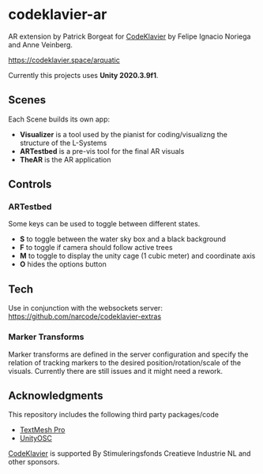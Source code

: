 # codeklavier-ar
AR extension by Patrick Borgeat for [CodeKlavier](https://codeklavier.space/) by Felipe Ignacio Noriega and Anne Veinberg.

https://codeklavier.space/arquatic

Currently this projects uses **Unity 2020.3.9f1**.

## Scenes

Each Scene builds its own app:

- **Visualizer** is a tool used by the pianist for coding/visualizng the structure of the L-Systems
- **ARTestbed** is a pre-vis tool for the final AR visuals
- **TheAR** is the AR application

## Controls

### ARTestbed

Some keys can be used to toggle between different states.

- **S** to toggle between the water sky box and a black background
- **F** to toggle if camera should follow active trees
- **M** to toggle to display the unity cage (1 cubic meter) and coordinate axis
- **O** hides the options button

## Tech

Use in conjunction with the websockets server:
https://github.com/narcode/codeklavier-extras

### Marker Transforms

Marker transforms are defined in the server configuration and specify the relation of tracking markers to the desired position/rotation/scale of the visuals. Currently there are still issues and it might need a rework.

## Acknowledgments

This repository includes the following third party packages/code
- [TextMesh Pro](https://assetstore.unity.com/packages/essentials/beta-projects/textmesh-pro-84126)
- [UnityOSC](https://github.com/jorgegarcia/UnityOSC)

[CodeKlavier](https://codeklavier.space/) is supported By Stimuleringsfonds Creatieve Industrie NL and other sponsors.